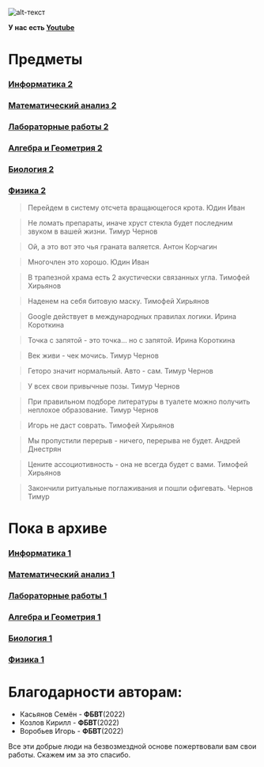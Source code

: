 ![alt-текст](https://github.com/skolkovo-bba/.github/blob/main/шапка.png?raw=true)

**У нас есть [Youtube](https://www.youtube.com/@skolkovo-bba)**

# Предметы

### [Информатика 2](https://github.com/skolkovo-bba/informatics2)
### [Математический анализ 2](https://github.com/skolkovo-bba/math2)
### [Лабораторные работы 2](https://github.com/skolkovo-bba/labs2)
### [Алгебра и Геометрия 2](https://github.com/skolkovo-bba/al-gem2)
### [Биология 2](https://github.com/skolkovo-bba/bio2)
### [Физика 2](https://github.com/skolkovo-bba/phys2)

> Перейдем в систему отсчета вращающегося крота. Юдин Иван 

> Не ломать препараты, иначе хруст стекла будет последним звуком в вашей жизни. Тимур Чернов

> Ой, а это вот это чья граната валяется. Антон Корчагин

> Многочлен это хорошо. Юдин Иван 

> В трапезной храма есть 2 акустически связанных угла. Тимофей Хирьянов

> Наденем на себя битовую маску. Тимофей Хирьянов

> Google действует в международных правилах логики. Ирина Короткина

> Точка с запятой - это точка... но с запятой. Ирина Короткина

> Век живи - чек мочись. Тимур Чернов

> Геторо значит нормальный. Авто - сам. Тимур Чернов

> У всех свои привычные позы. Тимур Чернов

> При правильном подборе литературы в туалете можно получить неплохое образование. Тимур Чернов

> Игорь не даст соврать. Тимофей Хирьянов

> Мы пропустили перерыв - ничего, перерыва не будет. Андрей Днестрян

> Цените ассоциотивность - она не всегда будет с вами. Тимофей Хирьянов

> Закончили ритуальные поглаживания и пошли офигевать. Чернов Тимур

# Пока в архиве

### [Информатика 1](https://github.com/skolkovo-bba/informatics1)
### [Математический анализ 1](https://github.com/skolkovo-bba/math1)
### [Лабораторные работы 1](https://github.com/skolkovo-bba/labs1)
### [Алгебра и Геометрия 1](https://github.com/skolkovo-bba/al-gem1)
### [Биология 1](https://github.com/skolkovo-bba/bio1)
### [Физика 1](https://github.com/skolkovo-bba/phys1)

# Благодарности авторам:
* Касьянов Семён - **ФБВТ**(2022)
* Козлов Кирилл - **ФБВТ**(2022)
* Воробьев Игорь - **ФБВТ**(2022)

Все эти добрые люди на безвозмездной основе пожертвовали вам свои работы. Скажем им за это спасибо.
